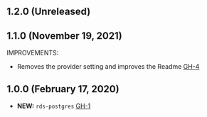 ## 1.2.0 (Unreleased)
## 1.1.0 (November 19, 2021)

IMPROVEMENTS:

- Removes the provider setting and improves the Readme [GH-4](https://github.com/terraform-alicloud-modules/terraform-alicloud-rds-postgres/pull/4)

## 1.0.0 (February 17, 2020)

- **NEW:** `rds-postgres` [GH-1]( https://github.com/terraform-alicloud-modules/terraform-alicloud-rds-postgres/pull/1)
